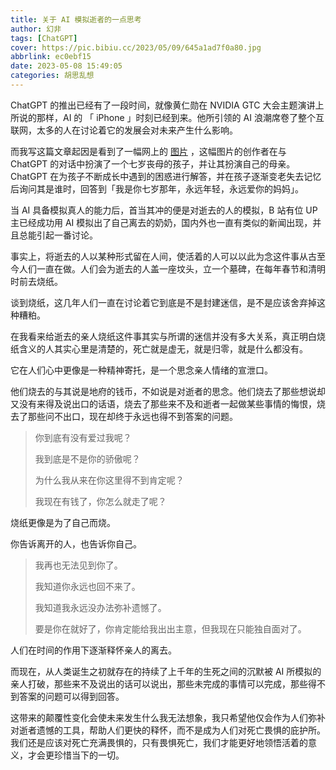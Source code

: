 ```yaml
---
title: 关于 AI 模拟逝者的一点思考
author: 幻非
tags: [ChatGPT]
cover: https://pic.bibiu.cc/2023/05/09/645a1ad7f0a80.jpg
abbrlink: ec0ebf15
date: 2023-05-08 15:49:05
categories: 胡思乱想
---
```


ChatGPT 的推出已经有了一段时间，就像黄仁勋在 NVIDIA GTC 大会主题演讲上所说的那样，AI 的 「 iPhone 」时刻已经到来。他所引领的 AI 浪潮席卷了整个互联网，太多的人在讨论着它的发展会对未来产生什么影响。

而我写这篇文章起因是看到了一幅网上的 [图片](https://pic.bibiu.cc/2023/04/24/64462d8cb4b41.jpg) ，这幅图片的创作者在与 ChatGPT 的对话中扮演了一个七岁丧母的孩子，并让其扮演自己的母亲。ChatGPT 在为孩子不断成长中遇到的困惑进行解答，并在孩子逐渐变老失去记忆后询问其是谁时，回答到「我是你七岁那年，永远年轻，永远爱你的妈妈」。

当 AI 具备模拟真人的能力后，首当其冲的便是对逝去的人的模拟，B 站有位 UP 主已经成功用 AI 模拟出了自己离去的奶奶，国内外也一直有类似的新闻出现，并且总能引起一番讨论。

事实上，将逝去的人以某种形式留在人间，使活着的人可以以此为念这件事从古至今人们一直在做。人们会为逝去的人盖一座坟头，立一个墓碑，在每年春节和清明时前去烧纸。

谈到烧纸，这几年人们一直在讨论着它到底是不是封建迷信，是不是应该舍弃掉这种糟粕。

在我看来给逝去的亲人烧纸这件事其实与所谓的迷信并没有多大关系，真正明白烧纸含义的人其实心里是清楚的，死亡就是虚无，就是归零，就是什么都没有。

它在人们心中更像是一种精神寄托，是一个思念亲人情绪的宣泄口。

他们烧去的与其说是地府的钱币，不如说是对逝者的思念。他们烧去了那些想说却又没有来得及说出口的话语，烧去了那些来不及和逝者一起做某些事情的悔恨，烧去了那些问不出口，现在却终于永远也得不到答案的问题。

> 你到底有没有爱过我呢？
>
> 我到底是不是你的骄傲呢？
>
> 为什么我从来在你这里得不到肯定呢？
>
> 我现在有钱了，你怎么就走了呢？

烧纸更像是为了自己而烧。

你告诉离开的人，也告诉你自己。

> 我再也无法见到你了。
>
> 我知道你永远也回不来了。
>
> 我知道我永远没办法弥补遗憾了。
>
> 要是你在就好了，你肯定能给我出出主意，但我现在只能独自面对了。

人们在时间的作用下逐渐释怀亲人的离去。

而现在，从人类诞生之初就存在的持续了上千年的生死之间的沉默被 AI 所模拟的亲人打破，那些来不及说出的话可以说出，那些未完成的事情可以完成，那些得不到答案的问题可以得到回答。

这带来的颠覆性变化会使未来发生什么我无法想象，我只希望他仅会作为人们弥补对逝者遗憾的工具，帮助人们更快的释怀，而不是成为人们对死亡畏惧的庇护所。我们还是应该对死亡充满畏惧的，只有畏惧死亡，我们才能更好地领悟活着的意义，才会更珍惜当下的一切。
